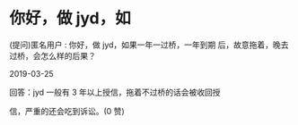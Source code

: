 # 你好，做 jyd，如

(提问)匿名用户 : 你好，做 jyd，如果一年一过桥，一年到期 后，故意拖着，晚去过桥，会怎么样的后果？

2019-03-25

回答：jyd 一般有 3 年以上授信，拖着不过桥的话会被收回授

信，严重的还会吃到诉讼。(0 赞)